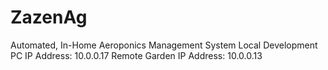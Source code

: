 # ZazenAg
Automated, In-Home Aeroponics Management System
Local Development PC IP Address: 10.0.0.17
Remote Garden IP Address: 10.0.0.13
